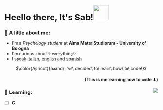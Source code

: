 # Heello there, It's Sab!<img src="https://media.giphy.com/media/mGcNjsfWAjY5AEZNw6/giphy.gif" width="50">

### 🦕 A little about me:
* I'm a *Psychology student* at **Alma Mater Studiorum - University of Bologna**
* I'm curious about ✨everything✨
* I speak <ins>italian</ins>, <ins>english</ins> and <ins>spanish</ins>

<p align="center">
  $\color{Apricot}{aaand\ I've\ decided\ to\ learn\ how\ to\ code!}$
</p>

<h4 align="right"> (This is me learning how to code ⬇) </h4>
<img src="https://github.com/Saab23/Saab23/assets/171381817/868f1f5a-329c-47cb-8338-78cf83a041bf" align="right">

### 🌼 Learning:
- [ ] **C**
